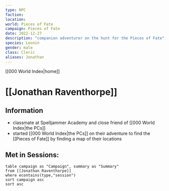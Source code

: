 ```yaml
---
type: NPC
faction: 
location: 
world: Pieces of Fate
campaign: Pieces of Fate
date: 2022-12-27
description: "companion adventurer on the hunt for the Pieces of Fate"
species: Leonin
gender: male
class: Cleric
aliases: Jonathan
---
```

[[000 World Index|home]]
# [[Jonathan Raventhorpe]]

## Information
- classmate at Spelljammer Academy and close friend of [[000 World Index|the PCs]] 
- started [[000 World Index|the PCs]] on their adventure to find the [[Pieces of Fate]] by finding a map of their locations

## Met in Sessions:
```dataview
table campaign as "Campaign", summary as "Summary"
from [[Jonathan Raventhorpe]]
where econtains(type,"session")
sort campaign asc
sort asc
```
